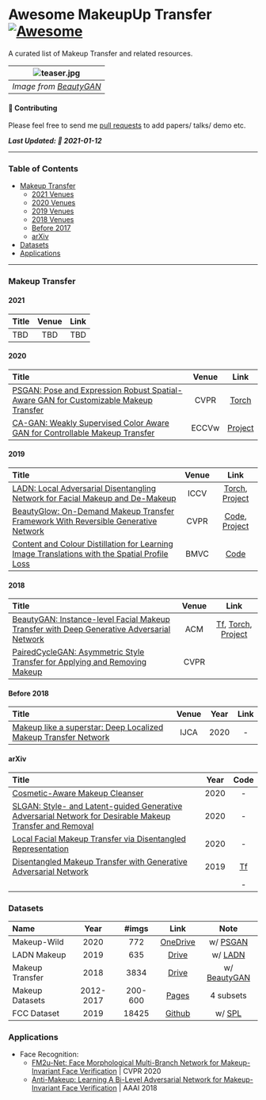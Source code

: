 # Awesome MakeupUp Transfer [![Awesome](https://cdn.rawgit.com/sindresorhus/awesome/d7305f38d29fed78fa85652e3a63e154dd8e8829/media/badge.svg)](https://github.com/sindresorhus/awesome)

A curated list of Makeup Transfer and related resources.

| ![teaser.jpg](https://raw.githubusercontent.com/Honlan/BeautyGAN/master/result.jpg) | 
|:--:| 
| *Image from [BeautyGAN](https://github.com/Honlan/BeautyGAN)* |

#### 🌱 Contributing

Please feel free to send me [pull requests](https://github.com/thaoshibe/awesome-makeup-transfer/pulls) to add papers/ talks/ demo etc.


***Last Updated: 🌼  2021-01-12***

------

### Table of Contents

- [Makeup Transfer](#makeup-transfer)
  - [2021 Venues](#2021)
  - [2020 Venues](#2020)
  - [2019 Venues](#2019)
  - [2018 Venues](#2018)
  - [Before 2017](#before-2017)
  - [arXiv](#arxiv)
- [Datasets](#datasets)
- [Applications](#applications)

-----

### Makeup Transfer

#### 2021

| Title    | Venue    | Link     |
|:-------- |:--------:|:--------:|
| TBD | TBD | TBD|

#### 2020

| Title    | Venue    | Link     |
|:-------- |:--------:|:--------:|
| [PSGAN: Pose and Expression Robust Spatial-Aware GAN for Customizable Makeup Transfer](https://arxiv.org/pdf/1909.06956.pdf) | CVPR | [Torch](https://github.com/wtjiang98/PSGAN)|
| [CA-GAN: Weakly Supervised Color Aware GAN for Controllable Makeup Transfer](https://arxiv.org/pdf/2008.10298.pdf) | ECCVw | [Project](https://robinkips.github.io/CA-GAN/)|

#### 2019

| Title    | Venue    | Link     |
|:-------- |:--------:|:--------:|
| [LADN: Local Adversarial Disentangling Network for Facial Makeup and De-Makeup](https://arxiv.org/pdf/1904.11272.pdf)    | ICCV    | [Torch](https://github.com/wangguanzhi/LADN), [Project](https://georgegu1997.github.io/LADN-project-page/)|
| [BeautyGlow: On-Demand Makeup Transfer Framework With Reversible Generative Network](https://openaccess.thecvf.com/content_CVPR_2019/papers/Chen_BeautyGlow_On-Demand_Makeup_Transfer_Framework_With_Reversible_Generative_Network_CVPR_2019_paper.pdf) | CVPR | [Code](https://github.com/BeautyGlow), [Project](https://beautyglow.github.io)|
|[Content and Colour Distillation for Learning Image Translations with the Spatial Profile Loss](https://arxiv.org/abs/1908.00274)|BMVC | [Code](https://github.com/ssarfraz/SPL)|

#### 2018

| Title    | Venue    | Link     |
|:-------- |:--------:|:--------:|
| [BeautyGAN: Instance-level Facial Makeup Transfer with Deep Generative Adversarial Network](https://dl.acm.org/doi/abs/10.1145/3240508.3240618) | ACM |[Tf](https://github.com/Honlan/BeautyGAN), [Torch](https://github.com/wtjiang98/BeautyGAN_pytorch), [Project](http://liusi-group.com/projects/BeautyGAN) |
| [PairedCycleGAN: Asymmetric Style Transfer for Applying and Removing Makeup](https://adoberesearch.ctlprojects.com/wp-content/uploads/2018/04/CVPR2018_Paper3623_Chang.pdf)| CVPR | |


#### Before 2018

| Title    | Venue    | Year     | Link     |
|:-------- |:--------:|:--------:|:--------:|
|[Makeup like a superstar: Deep Localized Makeup Transfer Network](https://arxiv.org/abs/1604.07102)| IJCA| 2020|- |


#### arXiv

| Title    | Year     | Code     |
|:-------- |:--------:|:--------:|
| [Cosmetic-Aware Makeup Cleanser](https://arxiv.org/abs/2004.09147)|2020|-|
| [SLGAN: Style- and Latent-guided Generative Adversarial Network for Desirable Makeup Transfer and Removal](https://arxiv.org/abs/2009.07557)|2020|-|
| [Local Facial Makeup Transfer via Disentangled Representation](https://arxiv.org/abs/2003.12065)| 2020 |-|
| [Disentangled Makeup Transfer with Generative Adversarial Network](https://arxiv.org/abs/1907.01144)|2019|[Tf](https://github.com/Honlan/DMT)|
| []()| | -|


### Datasets

| Name     | Year     | #imgs    | Link     | Note     |
|:-------- |:--------:|:--------:|:--------:|:--------:|
|Makeup-Wild| 2020    |   772 	 | [OneDrive](https://buaaeducn-my.sharepoint.com/personal/jiangwentao_buaa_edu_cn/_layouts/15/onedrive.aspx?id=%2Fpersonal%2Fjiangwentao_buaa_edu_cn%2FDocuments%2FMakeup-Wild%2Ezip&parent=%2Fpersonal%2Fjiangwentao_buaa_edu_cn%2FDocuments&originalPath=aHR0cHM6Ly9idWFhZWR1Y24tbXkuc2hhcmVwb2ludC5jb20vOnU6L2cvcGVyc29uYWwvamlhbmd3ZW50YW9fYnVhYV9lZHVfY24vRWNSTmtGMmJGWTlBb21mTWZ5ZF9CMkFCVXlaN1B0U2VZb3FGSktKYlZ2d01IZz9ydGltZT1FM3dBc3RtMjJFZw)|w/ [PSGAN](https://github.com/wtjiang98/PSGAN)|
|LADN Makeup | 2019 | 635 | [Drive](https://drive.google.com/file/d/1gygDQarCOZ7E4qptvTyYF_iZNxsJ4WnI/view)| w/ [LADN](https://github.com/wangguanzhi/LADN)|
|Makeup Transfer | 2018 | 3834 | [Drive](https://drive.google.com/file/d/18UlvYDL6UGZ2rs0yaDsSzoUlw8KI5ABY/view) | w/ [BeautyGAN](http://liusi-group.com/projects/BeautyGAN)|
|Makeup Datasets | 2012-2017 | 200-600|[Pages](http://www.antitza.com/makeup-datasets.html)| 4 subsets|
| FCC Dataset | 2019 | 18425|[Github](https://github.com/ssarfraz/SPL/tree/master/FCC_dataset#facial-cosmetic-content-dataset-fcc)|w/ [SPL](https://github.com/ssarfraz/SPL)|



### Applications

- Face Recognition:
	- [FM2u-Net: Face Morphological Multi-Branch Network for Makeup-Invariant Face Verification](https://openaccess.thecvf.com/content_CVPR_2020/html/Wang_FM2u-Net_Face_Morphological_Multi-Branch_Network_for_Makeup-Invariant_Face_Verification_CVPR_2020_paper.html) | CVPR 2020
	- [Anti-Makeup: Learning A Bi-Level Adversarial Network for Makeup-Invariant Face Verification](https://arxiv.org/abs/1709.03654) | AAAI 2018

